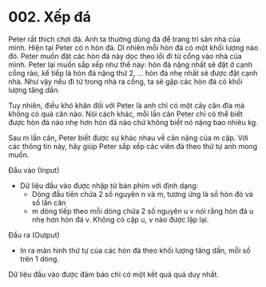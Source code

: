 # 002. Xếp đá
Peter rất thích chơi đá. Anh ta thường dùng đá để trang trí sân nhà của mình. Hiện tại Peter có n hòn đá. Dĩ nhiên mỗi hòn đá có một khối lượng nào đó. Peter muốn đặt các hòn đá này dọc theo lối đi từ cổng vào nhà của mình. Peter lại muốn sắp xếp như thế này: hòn đá nặng nhất sẽ đặt ở cạnh cổng rào, kế tiếp là hòn đá nặng thứ 2, ... hòn đá nhẹ nhất sẽ được đặt cạnh nhà. Như vậy nếu đi từ trong nhà ra cổng, ta sẽ gặp các hòn đá có khối lượng tăng dần.

Tuy nhiên, điều khó khăn đối với Peter là anh chỉ có một cây cân đĩa mà không có quả cân nào. Nói cách khác, mỗi lần cân Peter chỉ có thể biết được hòn đá nào nhẹ hơn hòn đá nào chứ không biết nó nặng bao nhiêu kg.

Sau m lần cân, Peter biết được sự khác nhau về cân nặng của m cặp. Với các thông tin này, hãy giúp Peter sắp xếp các viên đá theo thứ tự anh mong muốn.

Đầu vào (Input)
- Dữ liệu đầu vào được nhập từ bàn phím với định dạng:
  - Dòng đầu tiên chứa 2 số nguyên n và m, tương ứng là số hòn đó và số lần cân
  - m dòng tiếp theo mỗi dòng chứa 2 số nguyên u v nói rằng hòn đá u nhẹ hơn hòn đá v. Không có cặp u, v nào được lặp lại.
  
Đầu ra (Output)
- In ra màn hình thứ tự của các hòn đá theo khối lượng tăng dần, mỗi số trên 1 dòng.

Dữ liệu đầu vào được đảm bảo chỉ có một kết quả quả duy nhất.
